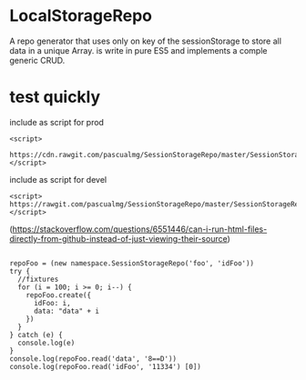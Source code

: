# LocalStorageRepo
A repo generator that uses only on key of the sessionStorage to store all data in a unique Array.
is write in pure ES5 and implements a comple generic CRUD.

# test quickly 
include as script for prod
```
<script>
  https://cdn.rawgit.com/pascualmg/SessionStorageRepo/master/SessionStorageRepo.js
</script>
```

include as script for devel
```
<script>
https://rawgit.com/pascualmg/SessionStorageRepo/master/SessionStorageRepo.js
</script>
```

(https://stackoverflow.com/questions/6551446/can-i-run-html-files-directly-from-github-instead-of-just-viewing-their-source)

```

repoFoo = (new namespace.SessionStorageRepo('foo', 'idFoo'))
try {
  //fixtures
  for (i = 100; i >= 0; i--) {
    repoFoo.create({
      idFoo: i,
      data: "data" + i
    })
  }
} catch (e) {
  console.log(e)
}
console.log(repoFoo.read('data', '8==D'))
console.log(repoFoo.read('idFoo', '11334') [0])
```
